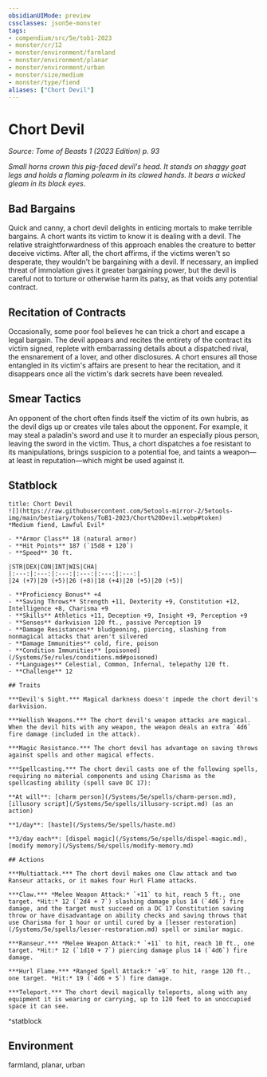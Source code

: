 ```yaml
---
obsidianUIMode: preview
cssclasses: json5e-monster
tags:
- compendium/src/5e/tob1-2023
- monster/cr/12
- monster/environment/farmland
- monster/environment/planar
- monster/environment/urban
- monster/size/medium
- monster/type/fiend
aliases: ["Chort Devil"]
---
```

# Chort Devil
*Source: Tome of Beasts 1 (2023 Edition) p. 93*  

*Small horns crown this pig-faced devil's head. It stands on shaggy goat legs and holds a flaming polearm in its clawed hands. It bears a wicked gleam in its black eyes*.

## Bad Bargains

Quick and canny, a chort devil delights in enticing mortals to make terrible bargains. A chort wants its victim to know it is dealing with a devil. The relative straightforwardness of this approach enables the creature to better deceive victims. After all, the chort affirms, if the victims weren't so desperate, they wouldn't be bargaining with a devil. If necessary, an implied threat of immolation gives it greater bargaining power, but the devil is careful not to torture or otherwise harm its patsy, as that voids any potential contract.

## Recitation of Contracts

Occasionally, some poor fool believes he can trick a chort and escape a legal bargain. The devil appears and recites the entirety of the contract its victim signed, replete with embarrassing details about a dispatched rival, the ensnarement of a lover, and other disclosures. A chort ensures all those entangled in its victim's affairs are present to hear the recitation, and it disappears once all the victim's dark secrets have been revealed.

## Smear Tactics

An opponent of the chort often finds itself the victim of its own hubris, as the devil digs up or creates vile tales about the opponent. For example, it may steal a paladin's sword and use it to murder an especially pious person, leaving the sword in the victim. Thus, a chort dispatches a foe resistant to its manipulations, brings suspicion to a potential foe, and taints a weapon—at least in reputation—which might be used against it.

## Statblock

```ad-statblock
title: Chort Devil
![](https://raw.githubusercontent.com/5etools-mirror-2/5etools-img/main/bestiary/tokens/ToB1-2023/Chort%20Devil.webp#token)
*Medium fiend, Lawful Evil*

- **Armor Class** 18 (natural armor)
- **Hit Points** 187 (`15d8 + 120`)
- **Speed** 30 ft.

|STR|DEX|CON|INT|WIS|CHA|
|:---:|:---:|:---:|:---:|:---:|:---:|
|24 (+7)|20 (+5)|26 (+8)|18 (+4)|20 (+5)|20 (+5)|

- **Proficiency Bonus** +4
- **Saving Throws** Strength +11, Dexterity +9, Constitution +12, Intelligence +8, Charisma +9
- **Skills** Athletics +11, Deception +9, Insight +9, Perception +9
- **Senses** darkvision 120 ft., passive Perception 19
- **Damage Resistances** bludgeoning, piercing, slashing from nonmagical attacks that aren't silvered
- **Damage Immunities** cold, fire, poison
- **Condition Immunities** [poisoned](/Systems/5e/rules/conditions.md#poisoned)
- **Languages** Celestial, Common, Infernal, telepathy 120 ft.
- **Challenge** 12

## Traits

***Devil's Sight.*** Magical darkness doesn't impede the chort devil's darkvision.

***Hellish Weapons.*** The chort devil's weapon attacks are magical. When the devil hits with any weapon, the weapon deals an extra `4d6` fire damage (included in the attack).

***Magic Resistance.*** The chort devil has advantage on saving throws against spells and other magical effects.

***Spellcasting.*** The chort devil casts one of the following spells, requiring no material components and using Charisma as the spellcasting ability (spell save DC 17):

**At will**: [charm person](/Systems/5e/spells/charm-person.md), [illusory script](/Systems/5e/spells/illusory-script.md) (as an action)

**1/day**: [haste](/Systems/5e/spells/haste.md)

**3/day each**: [dispel magic](/Systems/5e/spells/dispel-magic.md), [modify memory](/Systems/5e/spells/modify-memory.md)

## Actions

***Multiattack.*** The chort devil makes one Claw attack and two Ranseur attacks, or it makes four Hurl Flame attacks.

***Claw.*** *Melee Weapon Attack:* `+11` to hit, reach 5 ft., one target. *Hit:* 12 (`2d4 + 7`) slashing damage plus 14 (`4d6`) fire damage, and the target must succeed on a DC 17 Constitution saving throw or have disadvantage on ability checks and saving throws that use Charisma for 1 hour or until cured by a [lesser restoration](/Systems/5e/spells/lesser-restoration.md) spell or similar magic.

***Ranseur.*** *Melee Weapon Attack:* `+11` to hit, reach 10 ft., one target. *Hit:* 12 (`1d10 + 7`) piercing damage plus 14 (`4d6`) fire damage.

***Hurl Flame.*** *Ranged Spell Attack:* `+9` to hit, range 120 ft., one target. *Hit:* 19 (`4d6 + 5`) fire damage.

***Teleport.*** The chort devil magically teleports, along with any equipment it is wearing or carrying, up to 120 feet to an unoccupied space it can see.
```
^statblock

## Environment

farmland, planar, urban